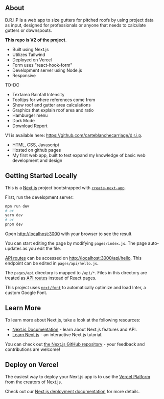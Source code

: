 ## About

D.R.I.P is a web app to size gutters for pitched roofs by using project data as input, designed for professionals or anyone that needs to calculate gutters or downspouts.

**This repo is V2 of the project.**
- Built using Next.js
- Utilizes Tailwind
- Deployed on Vercel
- Form uses "react-hook-form"
- Development server using Node.js
- Responsive

TO-DO
- Textarea Rainfall Intensity
- Tooltips for where references come from
- Show roof and gutter area calculations
- Graphics that explain roof area and ratio
- Hamburger menu
- Dark Mode
- Download Report

V1 is available here: https://github.com/carteblanchecarriage/d.r.i.p.
- HTML, CSS, Javascript
- Hosted on github pages
- My first web app, built to test expand my knowledge of basic web development and design

## Getting Started Locally

This is a [Next.js](https://nextjs.org/) project bootstrapped with [`create-next-app`](https://github.com/vercel/next.js/tree/canary/packages/create-next-app).

First, run the development server:

```bash
npm run dev
# or
yarn dev
# or
pnpm dev
```

Open [http://localhost:3000](http://localhost:3000) with your browser to see the result.

You can start editing the page by modifying `pages/index.js`. The page auto-updates as you edit the file.

[API routes](https://nextjs.org/docs/api-routes/introduction) can be accessed on [http://localhost:3000/api/hello](http://localhost:3000/api/hello). This endpoint can be edited in `pages/api/hello.js`.

The `pages/api` directory is mapped to `/api/*`. Files in this directory are treated as [API routes](https://nextjs.org/docs/api-routes/introduction) instead of React pages.

This project uses [`next/font`](https://nextjs.org/docs/basic-features/font-optimization) to automatically optimize and load Inter, a custom Google Font.

## Learn More

To learn more about Next.js, take a look at the following resources:

- [Next.js Documentation](https://nextjs.org/docs) - learn about Next.js features and API.
- [Learn Next.js](https://nextjs.org/learn) - an interactive Next.js tutorial.

You can check out [the Next.js GitHub repository](https://github.com/vercel/next.js/) - your feedback and contributions are welcome!

## Deploy on Vercel

The easiest way to deploy your Next.js app is to use the [Vercel Platform](https://vercel.com/new?utm_medium=default-template&filter=next.js&utm_source=create-next-app&utm_campaign=create-next-app-readme) from the creators of Next.js.

Check out our [Next.js deployment documentation](https://nextjs.org/docs/deployment) for more details.
